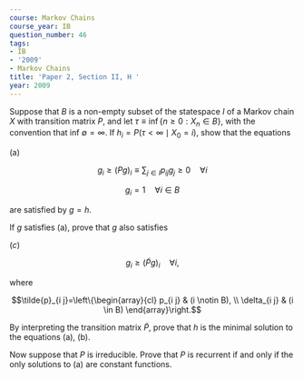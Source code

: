 ```yaml
---
course: Markov Chains
course_year: IB
question_number: 46
tags:
- IB
- '2009'
- Markov Chains
title: 'Paper 2, Section II, H '
year: 2009
---
```




Suppose that $B$ is a non-empty subset of the statespace $I$ of a Markov chain $X$ with transition matrix $P$, and let $\tau \equiv \inf \left\{n \geqslant 0: X_{n} \in B\right\}$, with the convention that inf $\emptyset=\infty$. If $h_{i}=P\left(\tau<\infty \mid X_{0}=i\right)$, show that the equations

(a)

$$g_{i} \geqslant(P g)_{i} \equiv \sum_{j \in I} p_{i j} g_{j} \geqslant 0 \quad \forall i$$

$$g_{i}=1 \quad \forall i \in B$$

are satisfied by $g=h$.

If $g$ satisfies (a), prove that $g$ also satisfies

$(c)$

$$g_{i} \geqslant(\tilde{P} g)_{i} \quad \forall i,$$

where

$$\tilde{p}_{i j}=\left\{\begin{array}{cl}
p_{i j} & (i \notin B), \\
\delta_{i j} & (i \in B)
\end{array}\right.$$

By interpreting the transition matrix $\tilde{P}$, prove that $h$ is the minimal solution to the equations (a), (b).

Now suppose that $P$ is irreducible. Prove that $P$ is recurrent if and only if the only solutions to (a) are constant functions.